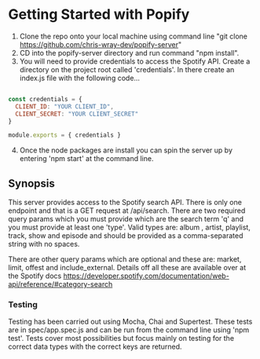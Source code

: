 # Getting Started with Popify

1.  Clone the repo onto your local machine using command line "git clone https://github.com/chris-wray-dev/popify-server"
2.  CD into the popify-server directory and run command "npm install".
3.  You will need to provide credentials to access the Spotify API.  Create a directory on the project root called 'credentials'.  In there create an index.js file with the following code...

```javascript

const credentials = {
  CLIENT_ID: "YOUR CLIENT_ID",
  CLIENT_SECRET: "YOUR CLIENT_SECRET"
}

module.exports = { credentials }

```
4.  Once the node packages are install you can spin the server up by entering 'npm start' at the command line.

## Synopsis

This server provides access to the Spotify search API.  There is only one endpoint and that is a GET request at /api/search.  There are two required query params which you must provide which are the search term 'q' and you must provide at least one 'type'.  Valid types are: album , artist, playlist, track, show and episode and should be provided as a comma-separated string with no spaces.

There are other query params which are optional and these are: market, limit, offest and include_external.  Details off all these are available over at the Spotify docs https://developer.spotify.com/documentation/web-api/reference/#category-search

### Testing

Testing has been carried out using Mocha, Chai and Supertest.  These tests are in spec/app.spec.js and can be run from the command line using 'npm test'.  Tests cover most possibilities but focus mainly on testing for the correct data types with the correct keys are returned.
